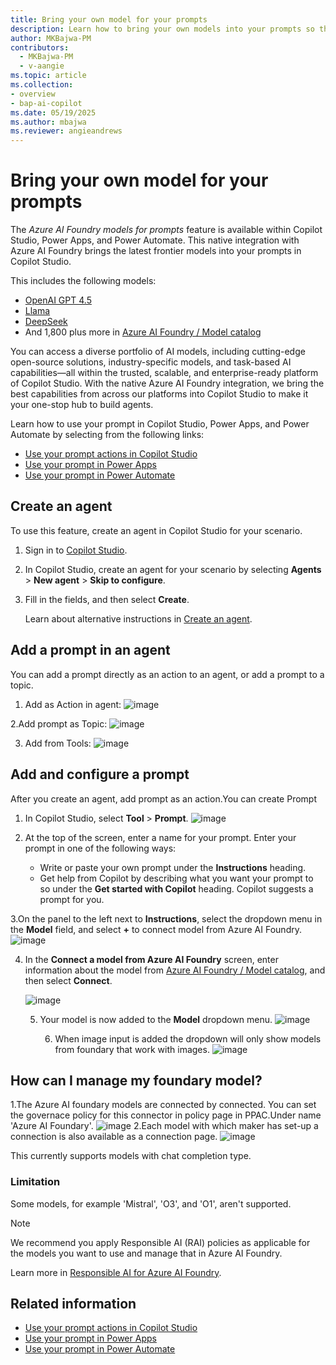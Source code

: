 ```yaml
---
title: Bring your own model for your prompts
description: Learn how to bring your own models into your prompts so that you can use them in Microsoft Copilot Studio, Power Apps, and Power Automate.
author: MKBajwa-PM
contributors:
  - MKBajwa-PM
  - v-aangie
ms.topic: article
ms.collection: 
- overview
- bap-ai-copilot
ms.date: 05/19/2025
ms.author: mbajwa
ms.reviewer: angieandrews
---
```


# Bring your own model for your prompts

The *Azure AI Foundry models for prompts* feature is available within Copilot Studio, Power Apps, and Power Automate. This native integration with Azure AI Foundry brings the latest frontier models into your prompts in Copilot Studio.

This includes the following models:

- [OpenAI GPT 4.5](https://azure.microsoft.com/blog/announcing-new-models-customization-tools-and-enterprise-agent-upgrades-in-azure-ai-foundry/?msockid=04801c13147c64e30fc30f7415cf65e4)
- [Llama](/azure/ai-foundry/concepts/models-featured#meta)
- [DeepSeek](https://azure.microsoft.com/blog/deepseek-r1-is-now-available-on-azure-ai-foundry-and-github/?msockid=04801c13147c64e30fc30f7415cf65e4)
- And 1,800 plus more in [Azure AI Foundry / Model
  catalog](https://ai.azure.com/explore/models?tid=72f988bf-86f1-41af-91ab-2d7cd011db47)

You can access a diverse portfolio of AI models, including cutting-edge open-source solutions, industry-specific models, and task-based AI capabilities&mdash;all within the trusted, scalable, and enterprise-ready platform of Copilot Studio. With the native Azure AI Foundry integration, we bring the best capabilities from across our platforms into Copilot Studio to make it your one-stop hub to build agents.

Learn how to use your prompt in Copilot Studio, Power Apps, and Power Automate by selecting from the following links:

- [Use your prompt actions in Copilot Studio](use-a-custom-prompt-in-mcs.md)
- [Use your prompt in Power Apps](use-a-custom-prompt-in-app.md)
- [Use your prompt in Power Automate](use-a-custom-prompt-in-flow.md)

## Create an agent

To use this feature, create an agent in Copilot Studio for your scenario.

1. Sign in to [Copilot Studio](https://copilotstudio.microsoft.com/).
1. In Copilot Studio, create an agent for your scenario by selecting **Agents** > **New agent** > **Skip to configure**.
1. Fill in the fields, and then select **Create**.

    Learn about alternative instructions in [Create an agent](/microsoft-copilot-studio/authoring-first-bot?tabs=web#create-an-agent).

## Add a prompt in an agent

You can add a prompt directly as an action to an agent, or add a prompt to a topic.
1. Add as Action in agent:
![image](https://github.com/user-attachments/assets/af9a3f8f-e7b9-4cfd-b7fd-8dfedcee0d6a)

2.Add prompt as Topic:
 ![image](https://github.com/user-attachments/assets/7ec807b3-37a9-4eeb-8113-590604fe594c)

3. Add from Tools:
![image](https://github.com/user-attachments/assets/93b73721-0fcf-499f-8b48-da3284854746)

## Add and configure a prompt

After you create an agent, add prompt as an action.You can create Prompt

1. In Copilot Studio, select **Tool** > **Prompt**.
![image](https://github.com/user-attachments/assets/2802a427-c59b-4bb3-89c0-f474ea91cf01)

2. At the top of the screen, enter a name for your prompt.
 Enter your prompt in one of the following ways:
    - Write or paste your own prompt under the **Instructions** heading.
    - Get help from Copilot by describing what you want your prompt to so under the **Get started with Copilot** heading. Copilot suggests a prompt for you.

3.On the panel to the left next to **Instructions**, select the dropdown menu in the **Model** field, and select **+** to connect model from Azure AI Foundry.
![image](https://github.com/user-attachments/assets/717d8d08-8311-4693-a418-d51276fb2ff3)


4. In the **Connect a model from Azure AI Foundry** screen, enter information about the model from [Azure AI Foundry / Model
  catalog](https://ai.azure.com/explore/models?tid=72f988bf-86f1-41af-91ab-2d7cd011db47), and then select **Connect**.

   ![image](https://github.com/user-attachments/assets/d81b6a1b-f3f3-46c1-bcae-39ddb681f976)

    5. Your model is now added to the **Model** dropdown menu.
       ![image](https://github.com/user-attachments/assets/434400be-d54d-4133-8944-21de2d47b5ce)

       6. When image input is added the dropdown will only show models from foundary that work with images.
          ![image](https://github.com/user-attachments/assets/98c740f5-0d37-4e1d-9cdc-cfd4d5fd065b)

## How can I manage my foundary model?

1.The Azure AI foundary models are connected by connected. You can set the governace policy for this connector in policy page in PPAC.Under name 'Azure AI Foundary'.
![image](https://github.com/user-attachments/assets/62a6b7a1-9be2-47ba-9ea3-b213c221071b)
2.Each model with which maker has set-up a connection is also available as a connection page.
![image](https://github.com/user-attachments/assets/71e258b2-df47-43b0-ac2c-c8bfa53bae99)

This currently supports models with chat completion type.

### Limitation

Some models, for example 'Mistral', 'O3', and 'O1', aren't supported.

> [!NOTE]
> We recommend you apply Responsible AI (RAI) policies as applicable for the models you want to use and manage that in Azure AI Foundry.
>
> Learn more in [Responsible AI for Azure AI Foundry](/azure/ai-foundry/responsible-use-of-ai-overview).

## Related information

- [Use your prompt actions in Copilot Studio](use-a-custom-prompt-in-mcs.md)
- [Use your prompt in Power Apps](use-a-custom-prompt-in-app.md)
- [Use your prompt in Power Automate](use-a-custom-prompt-in-flow.md)
